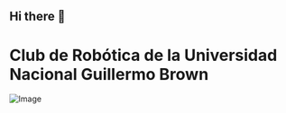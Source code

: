 ## Hi there 👋

# Club de Robótica de la Universidad Nacional Guillermo Brown

![Image](https://github.com/user-attachments/assets/1ca56492-ffa9-4443-bb0d-3ca5c8dabce9)
